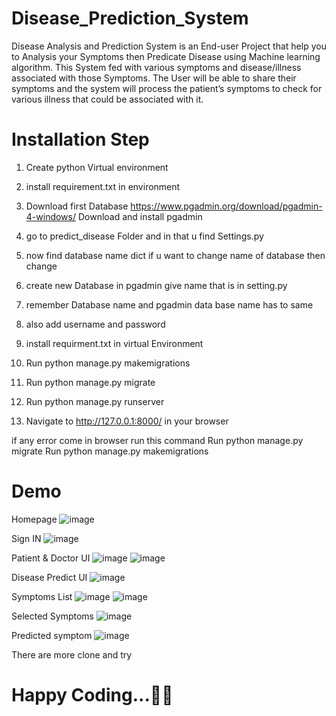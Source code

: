 # Disease_Prediction_System
Disease Analysis and Prediction System is an End-user Project that help you to Analysis your Symptoms then Predicate Disease using Machine learning algorithm. This System fed with various symptoms and disease/illness associated with those Symptoms. The User will be able to share their symptoms and the system will process the patient’s symptoms to check for various illness that could be associated with it.

# Installation Step
1) Create python Virtual environment
2) install requirement.txt in environment
3) Download first Database 
        https://www.pgadmin.org/download/pgadmin-4-windows/
        Download and install pgadmin

4) go to predict_disease Folder and in that u find Settings.py
5) now find database name dict if u want to change name of database then change 
6) create new Database in pgadmin give name that is in setting.py

7) remember Database name and pgadmin data base name has to same
8) also add username and password


9) install requirment.txt in virtual Environment

10) Run python manage.py makemigrations
11) Run python manage.py migrate

12) Run python manage.py runserver
13) Navigate to http://127.0.0.1:8000/ in your browser


if any error come in browser 
run this command
Run python manage.py migrate
Run python manage.py makemigrations


# Demo
Homepage
![image](https://user-images.githubusercontent.com/76033628/178118477-61d1cb9b-766a-43d6-b087-7b968c184319.png)

Sign IN
![image](https://user-images.githubusercontent.com/76033628/178118486-53db93ae-238c-4dc0-b25d-fdf066369ceb.png)

Patient & Doctor UI
![image](https://user-images.githubusercontent.com/76033628/178118504-8e21ed23-7e31-47c2-bf16-3aa0f698dbc1.png)
![image](https://user-images.githubusercontent.com/76033628/178118508-dd2397fd-85f7-4ad2-aa5f-4506cfd11f71.png)

Disease Predict UI
![image](https://user-images.githubusercontent.com/76033628/178118535-1dc183de-af1e-4056-9824-a9266e6f7dc2.png)

Symptoms List
![image](https://user-images.githubusercontent.com/76033628/178118563-10e859fc-7fda-4216-ae22-f56bf8b96925.png)
![image](https://user-images.githubusercontent.com/76033628/178118568-236a6cfe-0cfb-4b84-bde7-fc85909fe6a5.png)

Selected Symptoms
![image](https://user-images.githubusercontent.com/76033628/178118589-282b3e61-b37b-4ad9-925b-eb2afd596344.png)

Predicted symptom
![image](https://user-images.githubusercontent.com/76033628/178118599-e86bdca6-2475-4f63-b579-f99787958453.png)


There are more clone and try


# Happy Coding...👨‍💻







